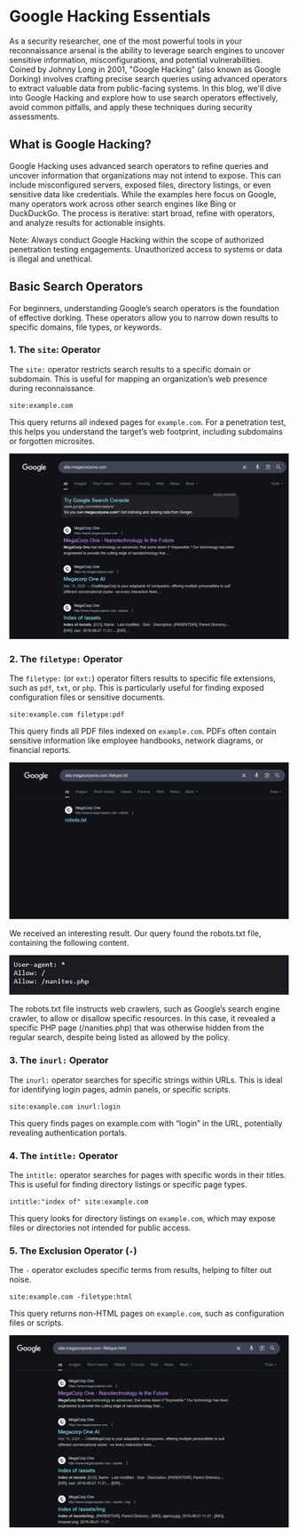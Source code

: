 # Google Hacking Essentials

As a security researcher, one of the most powerful tools in your reconnaissance arsenal is the ability to leverage search engines to uncover sensitive information, misconfigurations, and potential vulnerabilities. Coined by Johnny Long in 2001, "Google Hacking" (also known as Google Dorking) involves crafting precise search queries using advanced operators to extract valuable data from public-facing systems. In this blog, we'll dive into Google Hacking and explore how to use search operators effectively, avoid common pitfalls, and apply these techniques during security assessments.

## What is Google Hacking?

Google Hacking uses advanced search operators to refine queries and uncover information that organizations may not intend to expose. This can include misconfigured servers, exposed files, directory listings, or even sensitive data like credentials. While the examples here focus on Google, many operators work across other search engines like Bing or DuckDuckGo. The process is iterative: start broad, refine with operators, and analyze results for actionable insights.

Note: Always conduct Google Hacking within the scope of authorized penetration testing engagements. Unauthorized access to systems or data is illegal and unethical.

## Basic Search Operators

For beginners, understanding Google’s search operators is the foundation of effective dorking. These operators allow you to narrow down results to specific domains, file types, or keywords.

### 1. The `site`: Operator

The `site:` operator restricts search results to a specific domain or subdomain. This is useful for mapping an organization’s web presence during reconnaissance.

```
site:example.com
```

This query returns all indexed pages for `example.com`. For a penetration test, this helps you understand the target’s web footprint, including subdomains or forgotten microsites.

![](assets/images/1.png)

### 2. The `filetype:` Operator

The `filetype:` (or `ext:`) operator filters results to specific file extensions, such as `pdf`, `txt`, or `php`. This is particularly useful for finding exposed configuration files or sensitive documents.

```
site:example.com filetype:pdf
```

This query finds all PDF files indexed on `example.com`. PDFs often contain sensitive information like employee handbooks, network diagrams, or financial reports.

![](assets/images/2.png)

We received an interesting result. Our query found the robots.txt file, containing the following content.

![](assets/images/3.png)

The robots.txt file instructs web crawlers, such as Google’s search engine crawler, to allow or disallow specific resources. In this case, it revealed a specific PHP page (/nanities.php) that was otherwise hidden from the regular search, despite being listed as allowed by the policy.

### 3. The `inurl:` Operator

The `inurl:` operator searches for specific strings within URLs. This is ideal for identifying login pages, admin panels, or specific scripts.

```
site:example.com inurl:login
```

This query finds pages on example.com with “login” in the URL, potentially revealing authentication portals.

### 4. The `intitle:` Operator

The `intitle:` operator searches for pages with specific words in their titles. This is useful for finding directory listings or specific page types.

```
intitle:"index of" site:example.com
```

This query looks for directory listings on `example.com`, which may expose files or directories not intended for public access.

### 5. The Exclusion Operator (`-`)

The `-` operator excludes specific terms from results, helping to filter out noise.

```
site:example.com -filetype:html
```

This query returns non-HTML pages on `example.com`, such as configuration files or scripts.

![](assets/images/4.png)

